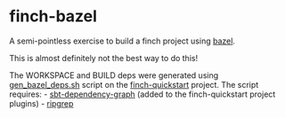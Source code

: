 # finch-bazel

A semi-pointless exercise to build a finch project using [bazel](https://bazel.build/).

This is almost definitely not the best way to do this!

The WORKSPACE and BUILD deps were generated using [gen_bazel_deps.sh](https://github.com/shockham/finch-bazel/blob/master/gen_bazel_deps.sh) script on the [finch-quickstart](https://github.com/zdavep/finch-quickstart/) project.
The script requires:
    - [sbt-dependency-graph](https://github.com/jrudolph/sbt-dependency-graph) (added to the finch-quickstart project plugins)
    - [ripgrep](https://github.com/BurntSushi/ripgrep)
